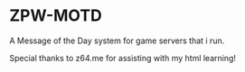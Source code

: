 # ZPW-MOTD
 A Message of the Day system for game servers that i run.
 
 Special thanks to z64.me for assisting with my html learning!
